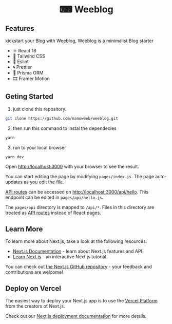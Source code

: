 # <p align="center">⌨ Weeblog</p>

## Features

kickstart your Blog with Weeblog, Weeblog is a minimalist Blog starter

- ⚛ React 18
- 💨 Tailwind CSS
- 🔨 Eslint
- 🌀 Prettier
- 📐 Prisma ORM
- 🎞 Framer Motion


## Geting Started
1. just clone this repository.
```bash
git clone https://github.com/nanoweeb/weeblog.git
```

2. then run this command to instal the dependecies
```bash
yarn
```

3. run to your local browser
```bash
yarn dev
```

Open [http://localhost:3000](http://localhost:3000) with your browser to see the result.

You can start editing the page by modifying `pages/index.js`. The page auto-updates as you edit the file.

[API routes](https://nextjs.org/docs/api-routes/introduction) can be accessed on [http://localhost:3000/api/hello](http://localhost:3000/api/hello). This endpoint can be edited in `pages/api/hello.js`.

The `pages/api` directory is mapped to `/api/*`. Files in this directory are treated as [API routes](https://nextjs.org/docs/api-routes/introduction) instead of React pages.

## Learn More

To learn more about Next.js, take a look at the following resources:

- [Next.js Documentation](https://nextjs.org/docs) - learn about Next.js features and API.
- [Learn Next.js](https://nextjs.org/learn) - an interactive Next.js tutorial.

You can check out [the Next.js GitHub repository](https://github.com/vercel/next.js/) - your feedback and contributions are welcome!

## Deploy on Vercel

The easiest way to deploy your Next.js app is to use the [Vercel Platform](https://vercel.com/new?utm_medium=default-template&filter=next.js&utm_source=create-next-app&utm_campaign=create-next-app-readme) from the creators of Next.js.

Check out our [Next.js deployment documentation](https://nextjs.org/docs/deployment) for more details.
